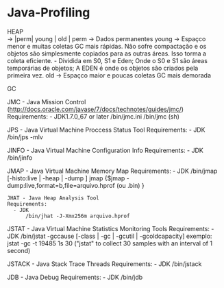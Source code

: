 Java-Profiling
==============
  HEAP   
   -> |perm|  young   |      old     |
      perm -> Dados permanentes
      young -> Espaçco menor e muitas coletas GC mais rápidas. Não sofre compactação e os objetos são simplesmente copiados     para as outras áreas. Isso torma a coleta eficiente.
        - Dividida em S0, S1 e Eden; Onde o S0 e S1 são áreas temporárias de objetos; A EDEN é onde os objetos são criados       pela primeira vez.
      old -> Espaçco maior e poucas coletas GC mais demorada
      
  GC
  
  JMC - Java Mission Control (http://docs.oracle.com/javase/7/docs/technotes/guides/jmc/)
    Requirements:
      - JDK1.7.0_67 or later
            /bin/jmc.ini 
            /bin/jmc (sh)
    
  JPS - Java Virtual Machine Proccess Status Tool
    Requirements:
      - JDK
          /bin/jps -mlv <pid>
           
  JINFO - Java Virtual Machine Configuration Info
    Requirements:
      - JDK
          /bin/jinfo <pid>
            
  JMAP - Java Virtual Machine Memory Map
    Requirements:
      - JDK
          /bin/jmap   [-histo:live | -heap | -dump ]
            jmap <pid> {$jmap -dump:live,format=b,file=arquivo.hprof (ou .bin) <pid>}
            
    JHAT - Java Heap Analysis Tool
    Requirements:
      - JDK
          /bin/jhat -J-Xmx256m arquivo.hprof 
            
  JSTAT - Java Virtual Machine Statistics Monitoring Tools
    Requirements:
      - JDK
          /bin/jstat -gccause <pid> [-class | -gc | -gcutil | -gcoldcapacity]
          exemplo: jstat -gc -t  19485 1s 30  ("jstat" to collect 30 samples with an interval of 1 second)
            
  JSTACK - Java Stack Trace Threads
    Requirements:
      - JDK
          /bin/jstack <pid> 
            
 JDB - Java Debug
    Requirements:
      - JDK
          /bin/jdb <class> 
            
  
            
